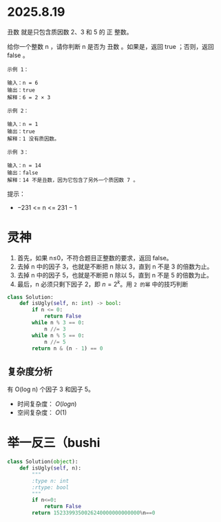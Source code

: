 # 2025.8.19
丑数 就是只包含质因数 2、3 和 5 的 正 整数。

给你一个整数 n ，请你判断 n 是否为 丑数 。如果是，返回 true ；否则，返回 false 。

 
```
示例 1：

输入：n = 6
输出：true
解释：6 = 2 × 3
```
```
示例 2：

输入：n = 1
输出：true
解释：1 没有质因数。
```
```
示例 3：

输入：n = 14
输出：false
解释：14 不是丑数，因为它包含了另外一个质因数 7 。
```

提示：

- $-231$ <= n <= $231 - 1$


# 灵神

1. 首先，如果 n≤0，不符合题目正整数的要求，返回 false。
2. 去掉 n 中的因子 3，也就是不断把 n 除以 3，直到 n 不是 3 的倍数为止。
3. 去掉 n 中的因子 5，也就是不断把 n 除以 5，直到 n 不是 5 的倍数为止。
4. 最后，n 必须只剩下因子 2，即 $n=2^k$。用 `2 的幂` 中的技巧判断

```python
class Solution:
    def isUgly(self, n: int) -> bool:
        if n <= 0:
            return False
        while n % 3 == 0:
            n //= 3
        while n % 5 == 0:
            n //= 5
        return n & (n - 1) == 0
```

## 复杂度分析

有 O(log n) 个因子 3 和因子 5。

- 时间复杂度： $O(log n)$
- 空间复杂度： $O(1)$

# 举一反三（bushi

```python
class Solution(object):
    def isUgly(self, n):
        """
        :type n: int
        :rtype: bool
        """
        if n<=0:
            return False
        return 1523399350026240000000000000%n==0
```
